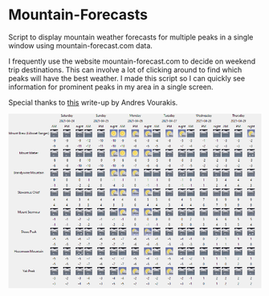 # Mountain-Forecasts
Script to display mountain weather forecasts for multiple peaks in a single window using mountain-forecast.com data.

I frequently use the website mountain-forecast.com to decide on weekend trip destinations. This can involve a lot of clicking around to find which peaks will have the best weather. I made this script so I can quickly see information for prominent peaks in my area in a single screen.

Special thanks to [this](https://towardsdatascience.com/web-scraping-mountain-weather-forecasts-using-python-and-a-raspberry-pi-f215fdf82c6b) write-up by Andres Vourakis.

![Example](Example.PNG)
